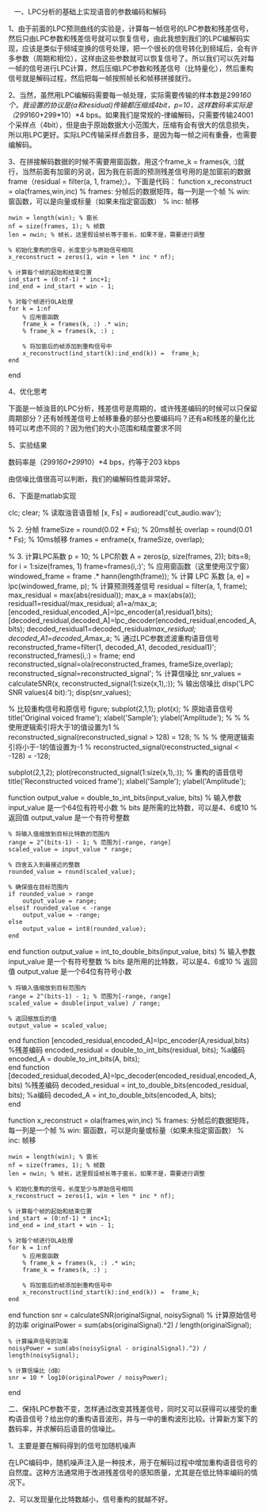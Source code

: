 ​
  一、LPC分析的基础上实现语音的参数编码和解码

1、由于前面的LPC预测曲线的实验是，计算每一帧信号的LPC参数和残差信号，然后只由LPC参数和残差信号就可以恢复信号，由此我想到我们的LPC编解码实现，应该是类似于频域变换的信号处理，把一个很长的信号转化到频域后，会有许多参数（周期和相位），这样由这些参数就可以恢复信号了。所以我们可以先对每一帧的信号进行LPC计算，然后压缩LPC参数和残差信号（比特量化），然后重构信号就是解码过程，然后把每一帧按照帧长和帧移拼接就行。

2、当然，虽然用LPC编解码需要每一帧处理，实际需要传输的样本数是299*160个，我设置的协议是(a和residual)传输都压缩成4bit，p=10，这样数码率实际是（299*160+299*10）*4 bps。如果我们是常规的-律编解码，只需要传输24001个采样点（4bit），但是由于原始数据大小范围大，压缩有会有很大的信息损失，所以用LPC更好。实际LPC传输采样点数目多，是因为每一帧之间有重叠，也需要编解码。



3、在拼接解码数据的时候不需要用窗函数，用这个frame_k = frames(k, :)就行，当然前面有加窗的另说，因为我在前面的预测残差信号用的是加窗前的数据frame（residual = filter(a, 1, frame);）。下面是代码：
function x_reconstruct = ola(frames,win,inc)
    % frames: 分帧后的数据矩阵，每一列是一个帧
    % win: 窗函数，可以是向量或标量（如果未指定窗函数）
    % inc: 帧移

    nwin = length(win); % 窗长
    nf = size(frames, 1); % 帧数
    len = nwin; % 帧长，这里假设帧长等于窗长，如果不是，需要进行调整

    % 初始化重构的信号，长度至少与原始信号相同
    x_reconstruct = zeros(1, win + len * inc * nf);

    % 计算每个帧的起始和结束位置
    ind_start = (0:nf-1) * inc+1;
    ind_end = ind_start + win - 1;

    % 对每个帧进行OLA处理
    for k = 1:nf
        % 应用窗函数
        frame_k = frames(k, :) .* win;
        % frame_k = frames(k, :) ;
        
        % 将加窗后的帧添加到重构信号中
        x_reconstruct(ind_start(k):ind_end(k)) =  frame_k;
    end
end

4、优化思考

下面是一帧浊音的LPC分析，残差信号是周期的，或许残差编码的时候可以只保留周期部分？还有帧残差信号上帧移重叠的部分也要编码吗？还有a和残差的量化比特可以考虑不同的？因为他们的大小范围和精度要求不同



5、实验结果

数码率是（299*160+299*10）*4 bps，约等于203 kbps



由信噪比值很高可以判断，我们的编解码性能非常好。



6、下面是matlab实现

clc;
clear;
% 读取浊音语音帧
[x, Fs] = audioread('cut_audio.wav');

% 2. 分帧
frameSize = round(0.02 * Fs); % 20ms帧长
overlap = round(0.01 * Fs);    % 10ms帧移
frames = enframe(x, frameSize, overlap);

% 3. 计算LPC系数
p = 10; % LPC阶数
A = zeros(p, size(frames, 2));
bits=8;
for i = 1:size(frames, 1)
    frame=frames(i,:)';
    % 应用窗函数（这里使用汉宁窗）
    windowed_frame = frame .* hann(length(frame));
    % 计算 LPC 系数
    [a, e] = lpc(windowed_frame, p);
    % 计算预测残差信号
    residual = filter(a, 1, frame);
    max_residual = max(abs(residual));
    max_a = max(abs(a));
    residual1=residual/max_residual;
    a1=a/max_a;
    [encoded_residual,encoded_A]=lpc_encoder(a1,residual1,bits);
    [decoded_residual,decoded_A]=lpc_decoder(encoded_residual,encoded_A,bits);
    decoded_residual1=decoded_residual*max_residual;
    decoded_A1=decoded_A*max_a;
    % 通过LPC参数滤波重构语音信号
    reconstructed_frame=filter(1, decoded_A1, decoded_residual1)';
    reconstructed_frames(i,:) = frame;
end
reconstructed_signal=ola(reconstructed_frames, frameSize,overlap);
reconstructed_signal=reconstructed_signal';
% 计算信噪比
snr_values = calculateSNR(x, reconstructed_signal(1:size(x,1),:));
% 输出信噪比
disp('LPC SNR values(4 bit):');
disp(snr_values);

% 比较重构信号和原信号
figure;
subplot(2,1,1);
plot(x); % 原始语音信号
title('Original voiced frame');
xlabel('Sample');
ylabel('Amplitude');
% 
% % 使用逻辑索引将大于1的值设置为1
% reconstructed_signal(reconstructed_signal > 128) = 128;
% 
% % 使用逻辑索引将小于-1的值设置为-1
% reconstructed_signal(reconstructed_signal < -128) = -128;

subplot(2,1,2);
plot(reconstructed_signal(1:size(x,1),:)); % 重构的语音信号
title('Reconstructed voiced frame');
xlabel('Sample');
ylabel('Amplitude');


function output_value = double_to_int_bits(input_value, bits)
    % 输入参数 input_value 是一个64位有符号小数
    % bits 是所需的比特数，可以是4、6或10
    % 返回值 output_value 是一个有符号整数
    
    % 将输入值缩放到目标比特数的范围内
    range = 2^(bits-1) - 1; % 范围为[-range, range]
    scaled_value = input_value * range;
    
    % 四舍五入到最接近的整数
    rounded_value = round(scaled_value);
    
    % 确保值在目标范围内
    if rounded_value > range
        output_value = range;
    elseif rounded_value < -range
        output_value = -range;
    else
        output_value = int8(rounded_value);
    end
end
function output_value = int_to_double_bits(input_value, bits)
    % 输入参数 input_value 是一个有符号整数
    % bits 是所用的比特数，可以是4、6或10
    % 返回值 output_value 是一个64位有符号小数
    
    % 将输入值缩放到目标范围内
    range = 2^(bits-1) - 1; % 范围为[-range, range]
    scaled_value = double(input_value) / range;
    
    % 返回缩放后的值
    output_value = scaled_value;
end
function [encoded_residual,encoded_A]=lpc_encoder(A,residual,bits)
    %残差编码
    encoded_residual = double_to_int_bits(residual, bits);
    %a编码
    encoded_A = double_to_int_bits(A, bits);   
end
function [decoded_residual,decoded_A]=lpc_decoder(encoded_residual,encoded_A,bits)
    %残差编码
    decoded_residual = int_to_double_bits(encoded_residual, bits);
    %a编码
    decoded_A = int_to_double_bits(encoded_A, bits);   
end

function x_reconstruct = ola(frames,win,inc)
    % frames: 分帧后的数据矩阵，每一列是一个帧
    % win: 窗函数，可以是向量或标量（如果未指定窗函数）
    % inc: 帧移

    nwin = length(win); % 窗长
    nf = size(frames, 1); % 帧数
    len = nwin; % 帧长，这里假设帧长等于窗长，如果不是，需要进行调整

    % 初始化重构的信号，长度至少与原始信号相同
    x_reconstruct = zeros(1, win + len * inc * nf);

    % 计算每个帧的起始和结束位置
    ind_start = (0:nf-1) * inc+1;
    ind_end = ind_start + win - 1;

    % 对每个帧进行OLA处理
    for k = 1:nf
        % 应用窗函数
        % frame_k = frames(k, :) .* win;
        frame_k = frames(k, :) ;
        
        % 将加窗后的帧添加到重构信号中
        x_reconstruct(ind_start(k):ind_end(k)) =  frame_k;
    end
end
function snr = calculateSNR(originalSignal, noisySignal)
    % 计算原始信号的功率
    originalPower = sum(abs(originalSignal).^2) / length(originalSignal);

    % 计算噪声信号的功率
    noisyPower = sum(abs(noisySignal - originalSignal).^2) / length(noisySignal);

    % 计算信噪比（dB）
    snr = 10 * log10(originalPower / noisyPower);
end


二、保持LPC参数不变，怎样通过改变其残差信号，同时又可以获得可以接受的重构语音信号？给出你的重构语音波形，并与一中的重构波形比较。计算新方案下的数码率，并求解码后语音的信噪比。

1、主要是要在解码得到的信号加随机噪声

在LPC编码中，随机噪声注入是一种技术，用于在解码过程中增加重构语音信号的自然度。这种方法通常用于改进残差信号的感知质量，尤其是在低比特率编码的情况下。





2、可以发现量化比特数越小，信号重构的就越不好。



​
